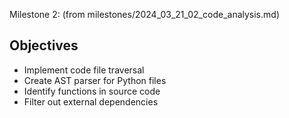 Milestone 2: (from milestones/2024_03_21_02_code_analysis.md)

## Objectives
- Implement code file traversal
- Create AST parser for Python files
- Identify functions in source code
- Filter out external dependencies
